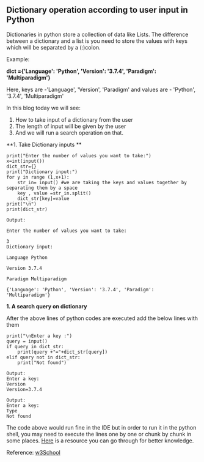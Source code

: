 ## Dictionary operation according to user input in Python

Dictionaries in python store a collection of data like Lists. The difference between a dictionary and a list is you need to store the values with keys which will be separated by a (:)colon.

Example:

**dict ={'Language': 'Python', 'Version': '3.7.4', 'Paradigm': 'Multiparadigm'}**

Here, keys are -'Language', 'Version', 'Paradigm' and values are - 'Python', '3.7.4', 'Multiparadigm'

In this blog today we will see:
1. How to take input of a dictionary from the user 
2. The length of input will be given by the user
3. And we will run a search operation on that.

**1. Take Dictionary inputs **

```
print("Enter the number of values you want to take:")
x=int(input())
dict_str={}
print("Dictionary input:")
for y in range (1,x+1):
    str_in= input() #we are taking the keys and values together by separating them by a space
    key , value =str_in.split()
    dict_str[key]=value
print("\n")
print(dict_str)
``` 

```
Output:

Enter the number of values you want to take:

3
Dictionary input:

Language Python

Version 3.7.4

Paradigm Multiparadigm

{'Language': 'Python', 'Version': '3.7.4', 'Paradigm': 'Multiparadigm'}

``` 

**1. A search query on dictionary**

After the above lines of python codes are executed add the below lines with them
```
print("\nEnter a key :")
query = input()
if query in dict_str:
    print(query +"="+dict_str[query])
elif query not in dict_str:
    print("Not found")
``` 

```
Output:
Enter a key:
Version
Version=3.7.4
``` 
```
Output:
Enter a key:
Type
Not found
``` 


The code above would run fine in the IDE but in order to run it in the python shell, you may need to execute the lines one by one or chunk by chunk in some places.   [Here](https://www.tutorialsteacher.com/python/python-interective-shell)  is a resource you can go through for better knowledge.





Reference:
[w3School](https://www.w3schools.com/python/python_dictionaries.asp) 

